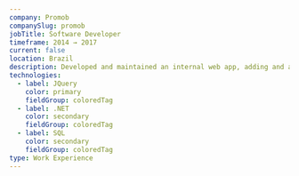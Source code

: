 ```yaml
---
company: Promob
companySlug: promob
jobTitle: Software Developer
timeframe: 2014 → 2017
current: false
location: Brazil
description: Developed and maintained an internal web app, adding and adapting features to the business needs. Built several APIs used by other dev teams, and integrated them with 3rd-party services.
technologies:
  - label: JQuery
    color: primary
    fieldGroup: coloredTag
  - label: .NET
    color: secondary
    fieldGroup: coloredTag
  - label: SQL
    color: secondary
    fieldGroup: coloredTag
type: Work Experience
---
```


